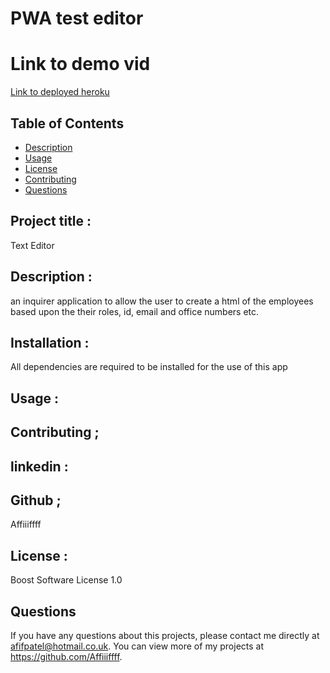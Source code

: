 # PWA test editor

# Link to demo vid

[Link to deployed heroku](https://glacial-plains-33903.herokuapp.com/)

## Table of Contents

- [Description](#Description)
- [Usage](#Usage)
- [License](#license)
- [Contributing](#Contributing)
- [Questions](#questions)

## Project title :

Text Editor

## Description :

an inquirer application to allow the user to create a html of the employees based upon the their roles, id, email and office numbers etc.

## Installation :

All dependencies are required to be installed for the use of this app

## Usage :

## Contributing ;

## linkedin :

## Github ;

Affiiiffff

## License :

Boost Software License 1.0

## Questions

If you have any questions about this projects, please contact me directly at afifpatel@hotmail.co.uk. You can view more of my projects at https://github.com/Affiiiffff.
